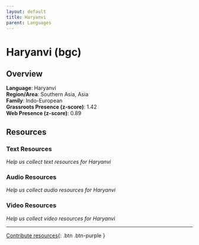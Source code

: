 ```yaml
---
layout: default
title: Haryanvi
parent: Languages
---
```


# Haryanvi (bgc)

## Overview

**Language**: Haryanvi  
**Region/Area**: Southern Asia, Asia  
**Family**: Indo-European  
**Grassroots Presence (z-score)**: 1.42  
**Web Presence (z-score)**: 0.89  

## Resources

### Text Resources
*Help us collect text resources for Haryanvi*

### Audio Resources
*Help us collect audio resources for Haryanvi*

### Video Resources
*Help us collect video resources for Haryanvi*

---

[Contribute resources](https://forms.office.com/e/1SfLJx3u1r){: .btn .btn-purple }
